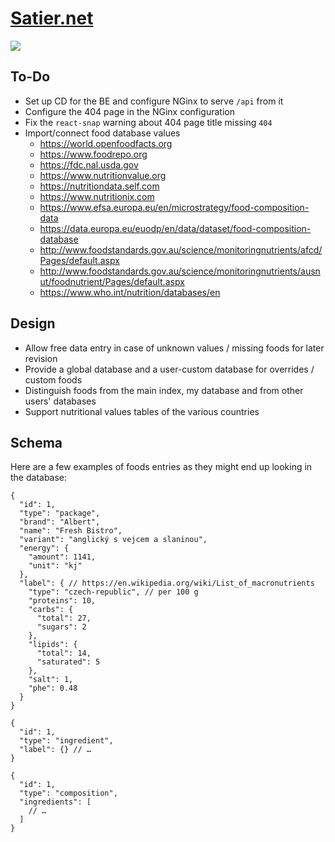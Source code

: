 # [Satier.net](https://satier.net)

![](https://github.com/tomashubelbauer/satier.net/workflows/.github/workflows/main.yml/badge.svg)

## To-Do

- Set up CD for the BE and configure NGinx to serve `/api` from it
- Configure the 404 page in the NGinx configuration
- Fix the `react-snap` warning about 404 page title missing `404`
- Import/connect food database values
  - https://world.openfoodfacts.org
  - https://www.foodrepo.org
  - https://fdc.nal.usda.gov
  - https://www.nutritionvalue.org
  - https://nutritiondata.self.com
  - https://www.nutritionix.com
  - https://www.efsa.europa.eu/en/microstrategy/food-composition-data
  - https://data.europa.eu/euodp/en/data/dataset/food-composition-database
  - http://www.foodstandards.gov.au/science/monitoringnutrients/afcd/Pages/default.aspx
  - http://www.foodstandards.gov.au/science/monitoringnutrients/ausnut/foodnutrient/Pages/default.aspx
  - https://www.who.int/nutrition/databases/en

## Design

- Allow free data entry in case of unknown values / missing foods for later revision
- Provide a global database and a user-custom database for overrides / custom foods
- Distinguish foods from the main index, my database and from other users' databases
- Support nutritional values tables of the various countries

## Schema

Here are a few examples of foods entries as they might end up looking in the database:

```jsonc
{
  "id": 1,
  "type": "package",
  "brand": "Albert",
  "name": "Fresh Bistro",
  "variant": "anglický s vejcem a slaninou",
  "energy": {
    "amount": 1141,
    "unit": "kj"
  },
  "label": { // https://en.wikipedia.org/wiki/List_of_macronutrients
    "type": "czech-republic", // per 100 g
    "proteins": 10,
    "carbs": {
      "total": 27,
      "sugars": 2
    },
    "lipids": {
      "total": 14,
      "saturated": 5
    },
    "salt": 1,
    "phe": 0.48
  }
}
```

```jsonc
{
  "id": 1,
  "type": "ingredient",
  "label": {} // …
}
```

```jsonc
{
  "id": 1,
  "type": "composition",
  "ingredients": [
    // …
  ]
}
```
